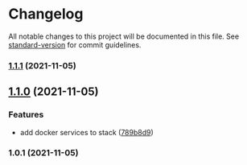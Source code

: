 # Changelog

All notable changes to this project will be documented in this file. See [standard-version](https://github.com/conventional-changelog/standard-version) for commit guidelines.

### [1.1.1](https://github.com/evgeniizab/magestack/compare/v1.1.0...v1.1.1) (2021-11-05)

## [1.1.0](https://github.com/evgeniizab/magestack/compare/v1.0.1...v1.1.0) (2021-11-05)


### Features

* add docker services to stack ([789b8d9](https://github.com/evgeniizab/magestack/commit/789b8d9565c9dfb30f79c59ff6dc1cb76886e37d))

### 1.0.1 (2021-11-05)
